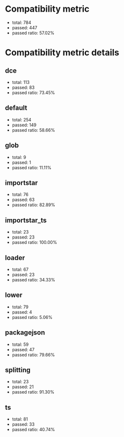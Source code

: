 # Compatibility metric
- total: 784
- passed: 447
- passed ratio: 57.02%
# Compatibility metric details
## dce
- total: 113
- passed: 83
- passed ratio: 73.45%
## default
- total: 254
- passed: 149
- passed ratio: 58.66%
## glob
- total: 9
- passed: 1
- passed ratio: 11.11%
## importstar
- total: 76
- passed: 63
- passed ratio: 82.89%
## importstar_ts
- total: 23
- passed: 23
- passed ratio: 100.00%
## loader
- total: 67
- passed: 23
- passed ratio: 34.33%
## lower
- total: 79
- passed: 4
- passed ratio: 5.06%
## packagejson
- total: 59
- passed: 47
- passed ratio: 79.66%
## splitting
- total: 23
- passed: 21
- passed ratio: 91.30%
## ts
- total: 81
- passed: 33
- passed ratio: 40.74%

